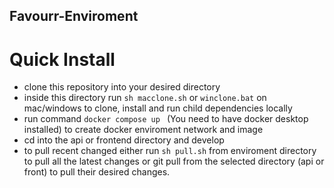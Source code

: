 ## Favourr-Enviroment

# Quick Install

- clone this repository into your desired directory
- inside this directory run `sh macclone.sh` or `winclone.bat` on mac/windows to clone, install and run child dependencies locally
- run command `docker compose up ` (You need to have docker desktop installed) to create docker enviroment network and image
- cd into the api or frontend directory and develop
- to pull recent changed either run `sh pull.sh` from enviroment directory to pull all the latest changes or git pull from the selected directory (api or front) to pull their desired changes.
